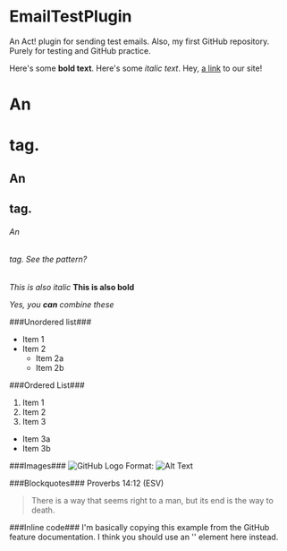 # EmailTestPlugin
An Act! plugin for sending test emails.  Also, my first GitHub repository.
Purely for testing and GitHub practice.

Here's some **bold text**.
Here's some *italic text*.
Hey, [a link](http://www.compu-tutor.net) to our site!

# An <h1> tag.
## An <h2> tag.
###### An <h6> tag.  See the pattern?
_This is also italic_
__This is also bold__

_Yes, you **can** combine these_

###Unordered list###
* Item 1
* Item 2
  * Item 2a
  * Item 2b

###Ordered List###
1. Item 1
2. Item 2
3. Item 3
  * Item 3a
  * Item 3b

###Images###
![GitHub Logo](/images/logo.png)
Format: ![Alt Text](url)

###Blockquotes###
Proverbs 14:12 (ESV)
> There is a way that seems right to a man,
> but its end is the way to death.

###Inline code###
I'm basically copying this example from the GitHub feature documentation.
I think you should use an '<addr>' element here instead.
